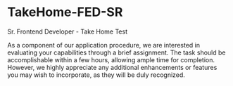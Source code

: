 # TakeHome-FED-SR
Sr. Frontend Developer - Take Home Test 

As a component of our application procedure, we are interested in evaluating your capabilities through a brief assignment. The task should be accomplishable within a few hours, allowing ample time for completion. However, we highly appreciate any additional enhancements or features you may wish to incorporate, as they will be duly recognized.

